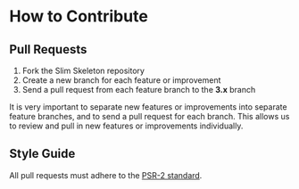 # How to Contribute

## Pull Requests

1. Fork the Slim Skeleton repository
2. Create a new branch for each feature or improvement
3. Send a pull request from each feature branch to the **3.x** branch

It is very important to separate new features or improvements into separate feature branches, and to send a
pull request for each branch. This allows us to review and pull in new features or improvements individually.

## Style Guide

All pull requests must adhere to
the [PSR-2 standard](https://github.com/php-fig/fig-standards/blob/master/accepted/PSR-2-coding-style-guide.md).

